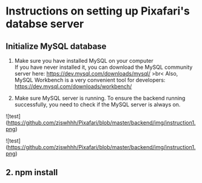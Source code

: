 # Instructions on setting up Pixafari's databse server

## Initialize MySQL database
1. Make sure you have installed MySQL on your computer <br>
If you have never installed it, you can download the MySQL community server here: https://dev.mysql.com/downloads/mysql/ >br<
Also, MySQL Workbench is a very convenient tool for developers: https://dev.mysql.com/downloads/workbench/

2. Make sure MySQL server is running. 
To ensure the backend running successfully, you need to check if the MySQL server is always on. 

![test] (https://github.com/zjswhhh/Pixafari/blob/master/backend/img/instruction1.png)

![test] (https://github.com/zjswhhh/Pixafari/blob/master/backend/img/instruction1.png)
## 2. npm install 

